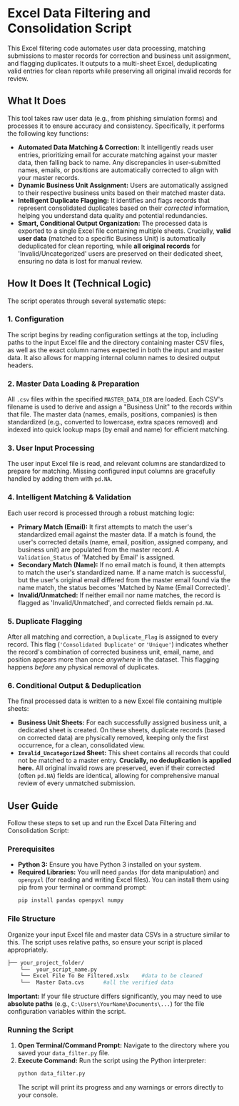 # Excel Data Filtering and Consolidation Script
This Excel filtering code automates user data processing, matching submissions to master records for correction and business unit assignment, and flagging duplicates. It outputs to a multi-sheet Excel, deduplicating valid entries for clean reports while preserving all original invalid records for review.

## What It Does

This tool takes raw user data (e.g., from phishing simulation forms) and processes it to ensure accuracy and consistency. Specifically, it performs the following key functions:

* **Automated Data Matching & Correction:** It intelligently reads user entries, prioritizing email for accurate matching against your master data, then falling back to name. Any discrepancies in user-submitted names, emails, or positions are automatically corrected to align with your master records.
* **Dynamic Business Unit Assignment:** Users are automatically assigned to their respective business units based on their matched master data.
* **Intelligent Duplicate Flagging:** It identifies and flags records that represent consolidated duplicates based on their *corrected* information, helping you understand data quality and potential redundancies.
* **Smart, Conditional Output Organization:** The processed data is exported to a single Excel file containing multiple sheets. Crucially, **valid user data** (matched to a specific Business Unit) is automatically deduplicated for clean reporting, while **all original records** for 'Invalid/Uncategorized' users are preserved on their dedicated sheet, ensuring no data is lost for manual review.

## How It Does It (Technical Logic)

The script operates through several systematic steps:

### 1. Configuration

The script begins by reading configuration settings at the top, including paths to the input Excel file and the directory containing master CSV files, as well as the exact column names expected in both the input and master data. It also allows for mapping internal column names to desired output headers.

### 2. Master Data Loading & Preparation

All `.csv` files within the specified `MASTER_DATA_DIR` are loaded. Each CSV's filename is used to derive and assign a "Business Unit" to the records within that file. The master data (names, emails, positions, companies) is then standardized (e.g., converted to lowercase, extra spaces removed) and indexed into quick lookup maps (by email and name) for efficient matching.

### 3. User Input Processing

The user input Excel file is read, and relevant columns are standardized to prepare for matching. Missing configured input columns are gracefully handled by adding them with `pd.NA`.

### 4. Intelligent Matching & Validation

Each user record is processed through a robust matching logic:

* **Primary Match (Email):** It first attempts to match the user's standardized email against the master data. If a match is found, the user's corrected details (name, email, position, assigned company, and business unit) are populated from the master record. A `Validation_Status` of 'Matched by Email' is assigned.
* **Secondary Match (Name):** If no email match is found, it then attempts to match the user's standardized name. If a name match is successful, but the user's original email differed from the master email found via the name match, the status becomes 'Matched by Name (Email Corrected)'.
* **Invalid/Unmatched:** If neither email nor name matches, the record is flagged as 'Invalid/Unmatched', and corrected fields remain `pd.NA`.

### 5. Duplicate Flagging

After all matching and correction, a `Duplicate_Flag` is assigned to every record. This flag (`'Consolidated Duplicate'` or `'Unique'`) indicates whether the record's combination of corrected business unit, email, name, and position appears more than once *anywhere* in the dataset. This flagging happens *before* any physical removal of duplicates.

### 6. Conditional Output & Deduplication

The final processed data is written to a new Excel file containing multiple sheets:

* **Business Unit Sheets:** For each successfully assigned business unit, a dedicated sheet is created. On these sheets, duplicate records (based on corrected data) are physically removed, keeping only the first occurrence, for a clean, consolidated view.
* **`Invalid_Uncategorized` Sheet:** This sheet contains all records that could not be matched to a master entry. **Crucially, no deduplication is applied here.** All original invalid rows are preserved, even if their corrected (often `pd.NA`) fields are identical, allowing for comprehensive manual review of every unmatched submission.

## User Guide

Follow these steps to set up and run the Excel Data Filtering and Consolidation Script:

### Prerequisites

* **Python 3:** Ensure you have Python 3 installed on your system.
* **Required Libraries:** You will need `pandas` (for data manipulation) and `openpyxl` (for reading and writing Excel files).
    You can install them using pip from your terminal or command prompt:
    ```bash
    pip install pandas openpyxl numpy
    ```

### File Structure

Organize your input Excel file and master data CSVs in a structure similar to this. The script uses relative paths, so ensure your script is placed appropriately.
```bash
├── your_project_folder/
    └──  your_script_name.py
    └── Excel File To Be Filtered.xslx    #data to be cleaned
    └──  Master Data.cvs      #all the verified data
```

**Important:** If your file structure differs significantly, you may need to use **absolute paths** (e.g., `C:\Users\YourName\Documents\...`) for the file configuration variables within the script.


### Running the Script

1.  **Open Terminal/Command Prompt:** Navigate to the directory where you saved your `data_filter.py` file.
2.  **Execute Command:** Run the script using the Python interpreter:
    ```bash
    python data_filter.py
    ```
    The script will print its progress and any warnings or errors directly to your console.
